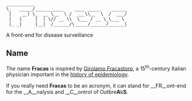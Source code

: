     ___________
    \_   _____/___________    ____ _____    ______
     |    __) \_  __ \__  \ /  ___\\__  \  /  ___/
     |   |     |  | \// __ \\  \___ / __ \_\___ \
     |_ _|     |__|  /______/\_____/______/______|

A front-end for disease surveillance  

## Name
The name __Fracas__ is inspired by
 [Girolamo Fracastoro](http://en.wikipedia.org/wiki/Girolamo_Fracastoro), a
 15<sup>th</sup>-century Italian physician important in the
 [history of epidemiology](http://en.wikipedia.org/wiki/Epidemiology#History).

If you really need __Fracas__ to be an acronym, it can stand for __FR__ont-end for
 the __A__nalysis and __C__ontrol of Outbre<strong>A</strong>k<strong>S</strong>.
